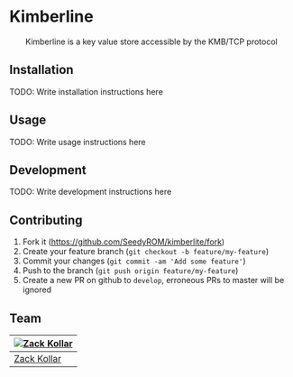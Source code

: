 <p align="center">
  <h1>Kimberline</h1>
</p>

<p align="center">
  Kimberline is a key value store accessible by the KMB/TCP protocol 
</p>

## Installation

TODO: Write installation instructions here

## Usage

TODO: Write usage instructions here

## Development

TODO: Write development instructions here

## Contributing

1. Fork it (<https://github.com/SeedyROM/kimberlite/fork>)
2. Create your feature branch (`git checkout -b feature/my-feature`)
3. Commit your changes (`git commit -am 'Add some feature'`)
4. Push to the branch (`git push origin feature/my-feature`)
5. Create a new PR on github to `develop`, erroneous PRs to master will be ignored

## Team

| [![Zack Kollar](https://github.com/seedyrom.png?size=100)](https://github.com/seedyrom) |
| --- |
| [Zack Kollar](http://seedyrom.io/) |